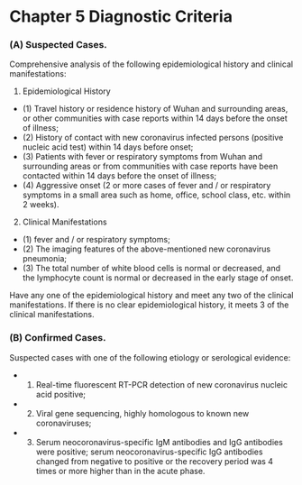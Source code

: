 # Chapter 5 Diagnostic Criteria

### (A) Suspected Cases.
Comprehensive analysis of the following epidemiological history and clinical manifestations:

1. Epidemiological History
* (1) Travel history or residence history of Wuhan and surrounding areas, or other communities with case reports within 14 days before the onset of illness;
* (2) History of contact with new coronavirus infected persons (positive nucleic acid test) within 14 days before onset;
* (3) Patients with fever or respiratory symptoms from Wuhan and surrounding areas or from communities with case reports have been contacted within 14 days before the onset of illness;
* (4) Aggressive onset (2 or more cases of fever and / or respiratory symptoms in a small area such as home, office, school class, etc. within 2 weeks).

2. Clinical Manifestations
* (1) fever and / or respiratory symptoms;
* (2) The imaging features of the above-mentioned new coronavirus pneumonia;
* (3) The total number of white blood cells is normal or decreased, and the lymphocyte count is normal or decreased in the early stage of onset.

Have any one of the epidemiological history and meet any two of the clinical manifestations. If there is no clear epidemiological history, it meets 3 of the clinical manifestations.

### (B) Confirmed Cases.
Suspected cases with one of the following etiology or serological evidence:
* 1. Real-time fluorescent RT-PCR detection of new coronavirus nucleic acid positive;
* 2. Viral gene sequencing, highly homologous to known new coronaviruses;
* 3. Serum neocoronavirus-specific IgM antibodies and IgG antibodies were positive; serum neocoronavirus-specific IgG antibodies changed from negative to positive or the recovery period was 4 times or more higher than in the acute phase.

